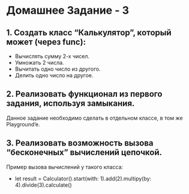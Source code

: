 # Домашнее Задание - 3
## 1. Создать класс “Калькулятор”, который может (через func):
- Вычислять сумму 2-х чисел.
- Умножать 2 числа.
- Вычитать одно число из другого.
- Делить одно число на другое.

## 2. Реализовать функционал из первого задания, используя замыкания. 
Данное задание необходимо сделать в отдельном классе, в том же Playground’e.

## 3. Реализовать возможность вызова “бесконечных” вычислений цепочкой. 
Пример вызова вычислений у такого класса: 
- let result = Calculator().start(with: 1).add(2).multipy(by: 4).divide(3).calculate()

